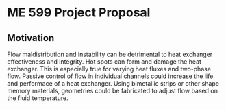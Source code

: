 # ME 599 Project Proposal
## Motivation
Flow maldistribution and instability can be detrimental to heat exchanger effectiveness and integrity. Hot spots can form and damage the heat exchanger. This is especially true for varying heat fluxes and two-phase flow. Passive control of flow in individual channels could increase the life and performace of a heat exchanger. Using bimetallic strips or other shape memory materials, geometries could be fabricated to adjust flow based on the fluid temperature.
